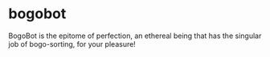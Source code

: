 # bogobot
BogoBot is the epitome of perfection, an ethereal being that has the singular job of bogo-sorting, for your pleasure!
